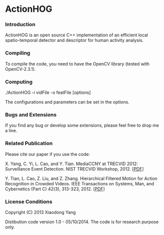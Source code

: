 ActionHOG
===========

### Introduction

ActionHOG is an open source C++ implementation of an efficient local spatio-temporal detector and descriptor for human activity analysis.


### Compiling

To compile the code, you need to have the OpenCV library (tested with OpenCV-2.3.1).


### Computing

./ActionHOG -i vidFile -o featFile [options] 

The configurations and parameters can be set in the options.

	
### Bugs and Extensions

If you find any bug or develop some extensions, please feel free to drop me a line.


### Related Publication

Please cite our paper if you use the code:

X. Yang, C. Yi, L. Cao, and Y. Tian. MediaCCNY at TRECVID 2012: Surveillance Event Detection. NIST TRECVID Workshop, 2012. [[PDF](http://xiaodongyang.org/publications/papers/trecvid12.pdf)]

Y. Tian, L. Cao, Z. Liu, and Z. Zhang. Hierarchical Filtered Motion for Action Recognition in Crowded Videos. IEEE Transactions on Systems, Man, and Cybernetics (Part C) 42(3), 313-323, 2012. [[PDF](http://www-ee.ccny.cuny.edu/www/web/yltian/Publications/SMCC-HumanAction.pdf)]


### License Conditions

Copyright (C) 2013 Xiaodong Yang 

Distibution code version 1.0 - 05/10/2014. The code is for research purpose only. 
